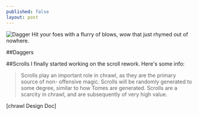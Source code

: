 ```yaml
---
published: false
layout: post
---
```



![Dagger]()
Hit your foes with a flurry of blows, wow that just rhymed out of nowhere.

<!--excerpt-->

##Daggers


##Scrolls
I finally started working on the scroll rework. Here's some info:

>Scrolls play an important role in chrawl, as they are the primary source of non-		offensive magic. Scrolls will be randomly generated to some degree, similar to how 		Tomes are generated. Scrolls are a scarcity in chrawl, and are subsequently of very high value.

[chrawl Design Doc]
